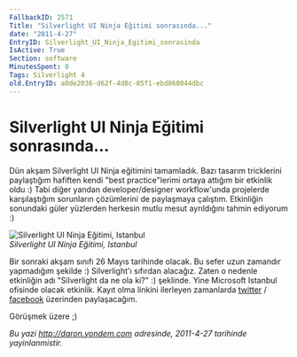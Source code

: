 ```yaml
---
FallbackID: 2571
Title: "Silverlight UI Ninja Eğitimi sonrasında..."
date: "2011-4-27"
EntryID: Silverlight_UI_Ninja_Egitimi_sonrasinda
IsActive: True
Section: software
MinutesSpent: 0
Tags: Silverlight 4
old.EntryID: a0de2036-d62f-4d8c-85f1-ebd868044dbc
---
```

# Silverlight UI Ninja Eğitimi sonrasında...
Dün akşam Silverlight UI Ninja eğitimini tamamladık. Bazı tasarım
tricklerini paylaştığım hafiften kendi "best practice"lerimi ortaya
attığım bir etkinlik oldu :) Tabi diğer yandan developer/designer
workflow'unda projelerde karşılaştığım sorunların çözümlerini de
paylaşmaya çalıştım. Etkinliğin sonundaki güler yüzlerden herkesin mutlu
mesut ayrıldığını tahmin ediyorum :)

![Silverlight UI Ninja Eğitimi,
Istanbul](media/Silverlight_UI_Ninja_Egitimi_sonrasinda/27042011_1.jpg)\
*Silverlight UI Ninja Eğitimi, Istanbul*

Bir sonraki akşam sınıfı 26 Mayıs tarihinde olacak. Bu sefer uzun
zamandır yapmadığım şekilde :) Silverlight'ı sıfırdan alacağız. Zaten o
nedenle etkinliğin adı "Silverlight da ne ola ki?" :) şeklinde. Yine
Microsoft Istanbul ofisinde olacak etkinlik. Kayıt olma linkini
ilerleyen zamanlarda [twitter](http://www.twitter.com/daronyondem) /
[facebook](http://www.facebook.com/daronyondemtr) üzerinden
paylaşacağım.

Görüşmek üzere ;)



*Bu yazi http://daron.yondem.com adresinde, 2011-4-27 tarihinde yayinlanmistir.*
